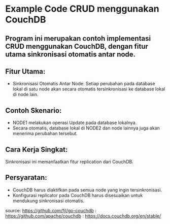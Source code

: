 # Example Code CRUD menggunakan CouchDB

## Program ini merupakan contoh implementasi CRUD menggunakan CouchDB, dengan fitur utama sinkronisasi otomatis antar node.

## Fitur Utama:
- Sinkronisasi Otomatis Antar Node: Setiap perubahan pada database lokal di satu node akan secara otomatis tersinkronisasi ke database lokal di node lain.

## Contoh Skenario:
- NODE1 melakukan operasi Update pada database lokalnya.
- Secara otomatis, database lokal di NODE2 dan node lainnya juga akan menerima perubahan tersebut.

## Cara Kerja Singkat:
Sinkronisasi ini memanfaatkan fitur replication dari CouchDB.

## Persyaratan:
- CouchDB harus diaktifkan pada semua node yang ingin tersinkronisasi.
- Konfigurasi replicator pada CouchDB harus disesuaikan untuk mendukung sinkronisasi otomatis.

source: https://github.com/fjl/go-couchdb
      : https://github.com/apache/couchdb
      : https://docs.couchdb.org/en/stable/
